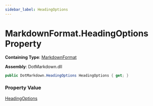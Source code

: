 ```yaml
---
sidebar_label: HeadingOptions
---
```


# MarkdownFormat\.HeadingOptions Property

**Containing Type**: [MarkdownFormat](../index.md)

**Assembly**: DotMarkdown\.dll

```csharp
public DotMarkdown.HeadingOptions HeadingOptions { get; }
```

### Property Value

[HeadingOptions](../../HeadingOptions/index.md)


